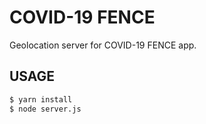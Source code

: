 # COVID-19 FENCE
Geolocation server for COVID-19 FENCE app.

## USAGE
```bash
$ yarn install
$ node server.js
```
